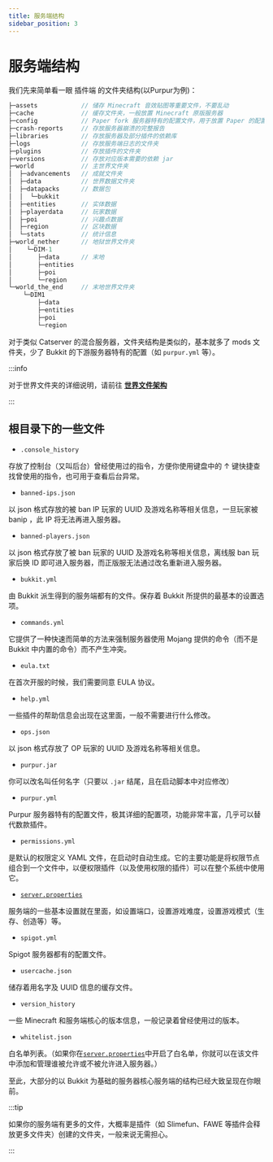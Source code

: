 ```yaml
---
title: 服务端结构
sidebar_position: 3
---
```


# 服务端结构

我们先来简单看一眼 插件端 的文件夹结构(以Purpur为例)：

```c
├─assets            // 储存 Minecraft 音效贴图等重要文件，不要乱动
├─cache             // 缓存文件夹，一般放置 Minecraft 原版服务器
├─config            // Paper fork 服务器特有的配置文件，用于放置 Paper 的配置文件
├─crash-reports     // 存放服务器崩溃的完整报告
├─libraries         // 存放服务器及部分插件的依赖库
├─logs              // 存放服务端日志的文件夹
├─plugins           // 存放插件的文件夹
├─versions          // 存放对应版本需要的依赖 jar
├─world             // 主世界文件夹
│  ├─advancements   // 成就文件夹
│  ├─data           // 世界数据文件夹
│  ├─datapacks      // 数据包
│  │  └─bukkit
│  ├─entities       // 实体数据
│  ├─playerdata     // 玩家数据
│  ├─poi            // 兴趣点数据
│  ├─region         // 区块数据
│  └─stats          // 统计信息
├─world_nether      // 地狱世界文件夹
│    └─DIM-1
│       ├─data      // 末地
│       ├─entities
│       ├─poi
│       └─region
└─world_the_end     // 末地世界文件夹
    └─DIM1
        ├─data
        ├─entities
        ├─poi
        └─region
```

对于类似 Catserver 的混合服务器，文件夹结构是类似的，基本就多了 mods 文件夹，少了 Bukkit 的下游服务器特有的配置（如 `purpur.yml` 等）。

:::info

对于世界文件夹的详细说明，请前往 **[世界文件架构](what-is-world.md)**

:::

## 根目录下的一些文件

- `.console_history`

存放了控制台（又叫后台）曾经使用过的指令，方便你使用键盘中的 ↑ 键快捷查找曾使用的指令，也可用于查看后台异常。

- `banned-ips.json`

以 json 格式存放的被 ban IP 玩家的 UUID 及游戏名称等相关信息，一旦玩家被 banip ，此 IP 将无法再进入服务器。

- `banned-players.json`

以 json 格式存放了被 ban 玩家的 UUID 及游戏名称等相关信息，离线服 ban 玩家后换 ID 即可进入服务器，而正版服无法通过改名重新进入服务器。

- `bukkit.yml`

由 Bukkit 派生得到的服务端都有的文件。保存着 Bukkit 所提供的最基本的设置选项。

- `commands.yml`

它提供了一种快速而简单的方法来强制服务器使用 Mojang 提供的命令（而不是 Bukkit 中内置的命令）而不产生冲突。

- `eula.txt`

在首次开服的时候，我们需要同意 EULA 协议。

- `help.yml`

一些插件的帮助信息会出现在这里面，一般不需要进行什么修改。

- `ops.json`

以 json 格式存放了 OP 玩家的 UUID 及游戏名称等相关信息。

- `purpur.jar`

你可以改名叫任何名字（只要以 `.jar` 结尾，且在启动脚本中对应修改）

- `purpur.yml`

Purpur 服务器特有的配置文件，极其详细的配置项，功能非常丰富，几乎可以替代数款插件。

- `permissions.yml`

是默认的权限定义 YAML 文件，在启动时自动生成。它的主要功能是将权限节点组合到一个文件中，以便权限插件（以及使用权限的插件）可以在整个系统中使用它。

- [`server.properties`](https://minecraft-zh.gamepedia.com/Server.properties)

服务端的一些基本设置就在里面，如设置端口，设置游戏难度，设置游戏模式（生存、创造等）等。

- `spigot.yml`

Spigot 服务器都有的配置文件。

- `usercache.json`

储存着用名字及 UUID 信息的缓存文件。

- `version_history`

一些 Minecraft 和服务端核心的版本信息，一般记录着曾经使用过的版本。

- `whitelist.json`

白名单列表。（如果你在[`server.properties`](https://minecraft-zh.gamepedia.com/Server.properties)中开启了白名单，你就可以在该文件中添加和管理谁被允许或不被允许进入服务器。）

至此，大部分的以 Bukkit 为基础的服务器核心服务端的结构已经大致呈现在你眼前。

:::tip

如果你的服务端有更多的文件，大概率是插件（如 Slimefun、FAWE 等插件会释放更多文件夹）创建的文件夹，一般来说无需担心。

:::